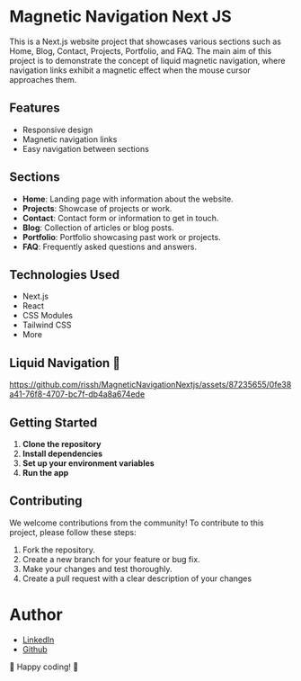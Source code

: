 # Magnetic Navigation Next JS

This is a Next.js website project that showcases various sections such as Home, Blog, Contact, Projects, Portfolio, and FAQ. The main aim of this project is to demonstrate the concept of liquid magnetic navigation, where navigation links exhibit a magnetic effect when the mouse cursor approaches them.

## Features

- Responsive design
- Magnetic navigation links
- Easy navigation between sections

## Sections

- **Home**: Landing page with information about the website.
- **Projects**: Showcase of projects or work.
- **Contact**: Contact form or information to get in touch.
- **Blog**: Collection of articles or blog posts.
- **Portfolio**: Portfolio showcasing past work or projects.
- **FAQ**: Frequently asked questions and answers.

## Technologies Used

- Next.js
- React
- CSS Modules
- Tailwind CSS
- More

## Liquid Navigation 🧲


https://github.com/rissh/MagneticNavigationNextjs/assets/87235655/0fe38a41-76f8-4707-bc7f-db4a8a674ede


## Getting Started

1. **Clone the repository**
2. **Install dependencies**
3. **Set up your environment variables**
4. **Run the app**

## Contributing

We welcome contributions from the community! To contribute to this project, please follow these steps:

1. Fork the repository.
2. Create a new branch for your feature or bug fix.
3. Make your changes and test thoroughly.
4. Create a pull request with a clear description of your changes
 

# Author

- [LinkedIn](https://www.linkedin.com/in/rishikesh-jagadale-331812207/)
- [Github](https://github.com/rissh)

🚀 Happy coding! 🚀






